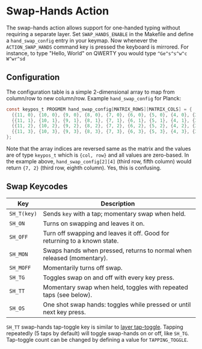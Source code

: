 # Swap-Hands Action

The swap-hands action allows support for one-handed typing without requiring a separate layer. Set `SWAP_HANDS_ENABLE` in the Makefile and define a `hand_swap_config` entry in your keymap. Now whenever the `ACTION_SWAP_HANDS` command key is pressed the keyboard is mirrored. For instance, to type "Hello, World" on QWERTY you would type `^Ge^s^s^w^c W^wr^sd`

## Configuration

The configuration table is a simple 2-dimensional array to map from column/row to new column/row. Example `hand_swap_config` for Planck:

```C
const keypos_t PROGMEM hand_swap_config[MATRIX_ROWS][MATRIX_COLS] = {
  {{11, 0}, {10, 0}, {9, 0}, {8, 0}, {7, 0}, {6, 0}, {5, 0}, {4, 0}, {3, 0}, {2, 0}, {1, 0}, {0, 0}},
  {{11, 1}, {10, 1}, {9, 1}, {8, 1}, {7, 1}, {6, 1}, {5, 1}, {4, 1}, {3, 1}, {2, 1}, {1, 1}, {0, 1}},
  {{11, 2}, {10, 2}, {9, 2}, {8, 2}, {7, 2}, {6, 2}, {5, 2}, {4, 2}, {3, 2}, {2, 2}, {1, 2}, {0, 2}},
  {{11, 3}, {10, 3}, {9, 3}, {8, 3}, {7, 3}, {6, 3}, {5, 3}, {4, 3}, {3, 3}, {2, 3}, {1, 3}, {0, 3}},
};
```

Note that the array indices are reversed same as the matrix and the values are of type `keypos_t` which is `{col, row}` and all values are zero-based. In the example above, `hand_swap_config[2][4]` (third row, fifth column) would return `{7, 2}` (third row, eighth column). Yes, this is confusing.

## Swap Keycodes

|Key        |Description                                                              |
|-----------|-------------------------------------------------------------------------|
|`SH_T(key)`|Sends `key` with a tap; momentary swap when held.                        |
|`SH_ON`    |Turns on swapping and leaves it on.                                      |
|`SH_OFF`   |Turn off swapping and leaves it off. Good for returning to a known state.|
|`SH_MON`   |Swaps hands when pressed, returns to normal when released (momentary).   |
|`SH_MOFF`  |Momentarily turns off swap.                                              |
|`SH_TG`    |Toggles swap on and off with every key press.                            |
|`SH_TT`    |Momentary swap when held, toggles with repeated taps (see below).        |
|`SH_OS`    |One shot swap hands: toggles while pressed or until next key press.      |

`SH_TT` swap-hands tap-toggle key is similar to [layer tap-toggle](feature_layers.md?id=switching-and-toggling-layers). Tapping repeatedly (5 taps by default) will toggle swap-hands on or off, like `SH_TG`. Tap-toggle count can be changed by defining a value for `TAPPING_TOGGLE`.
